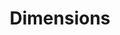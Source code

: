 ---
bigquery: https://console.cloud.google.com/bigquery?p=covid-19-dimensions-ai&page=table&d=data&t=publications
contributors: Digital Science, https://www.digital-science.com/
cost: Free for personal, non-commercial use.
description: Dimensions contains more than 100 million publications, ranging from
  articles published in scholarly journals, books and book chapters, to preprints
  and conference proceedings. All publications are contextualized with linked data
  sets, funding, publications, patents, clinical trials, and policy documents. You
  can also view associated categories, funders, institutions, and researcher profiles.
documentation: https://docs.dimensions.ai/bigquery/index.html
last_edit: 04/12/2022, 10:47:51
location: https://www.dimensions.ai/products/free/
maintained_by: Digital Science, https://www.digital-science.com/
schema_fields:
- funding_eur
- application_number
- legal_status
- end_date
- family_id
- categories
- resulting_publication_ids
- category_hra
- start_year
- parent_id
- description
- funding_amount
- id
- funder_org
- citations_count
- research_org_city_names
- language
- cpc
- associated_publication_id
- address
- book_series_title
- category_bra
- active_years
- date
- category_icrp_ct
- license
- investigators
- assignee_countries
- open_access_categories
- end_year
- title
- pmcid
- funder_org_state_codes
- assignee_orgs
- citation_string
- date_normal
- legal_events
- expiration_date
- arxiv_id
- associated_publication_doi
- original_abstract
- current_assignee_orgs
- clinical_trial_ids
- associated_grant_ids
- registry
- resulting_publication_doi
- category_for
- filing_date
- category_hrcs_rac
- funding_usd
- current_assignee
- start_date
- repository_name
- relationships
- name
- research_org_country_names
- book_title
- jurisdiction
- funder_countries
- date_online
- email_address
- ipcr
- funding_gbp
- publication_ids
- funding_jpy
- subtitles
- embargo_date
- interventions
- mesh_headings
- types
- citations
- pages
- editors
- concepts
- original_assignee
- publication_date
- current_assignee_countries
- aliases
- cited_by_ids
- pmid
- funding_currency
- research_org_state_codes
- date_modified
- priority_date
- publisher
- category_hrcs_hc
- category_sdg
- repository_id
- funding_cad
- gender
- research_org_cities
- family_count
- labels
- research_orgs
- links
- wikipedia_url
- metrics
- phase
- funder_org_cities
- original_assignee_orgs
- organisation_details
- acknowledgements
- foa_number
- expiration_year
- funding_cny
- journal_lists
- volume
- category_rcdc
- funder_org_acronyms
- established
- conference
- kind
- date_imported_gbq
- eisbn
- abstract
- filing_year
- open_access_categories_v2
- associated_publication_pmid
- category_icrp_cso
- authors
- isbn
- mesh_terms
- funder_org_countries
- doi
- category_uoa
- associated_publication_arxiv_id
- granted_date
- acronyms
- original_assignee_countries
- type
- proceedings_title
- funding_chf
- altmetrics
- reference_ids
- research_org_state_names
- original_title
- supporting_grant_ids
- created_date
- date_print
- funder_orgs
- linkout
- acronym
- priority_year
- journal
- repository_url
- funding_aud
- granted_year
- publication_year
- researcher_ids
- year
- inventor_names
- date_inserted
- status
- filing_status
- funding_nzd
- research_org_countries
- external_ids
- family_members_ids
- source_id
- brief_title
- grant_number
- patent_ids
- issue
- conditions
- funding_details
shortname: dimensions
tags:
- scholarly literature
- patents
- funding
- clinical trials
- academic profiles
terms_of_use: 'Use of both the Dimensions COVID-19 dataset and full Dimensions dataset
  are subject to the Dimensions Terms of use: https://www.dimensions.ai/policies-terms-legal '
title: Dimensions
uuid: dcff88bd-fe6b-4fdb-8159-809bf9d7bc1c
---